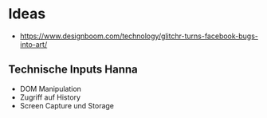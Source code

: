 # Ideas 
* https://www.designboom.com/technology/glitchr-turns-facebook-bugs-into-art/

## Technische Inputs Hanna 
* DOM Manipulation
* Zugriff auf History
* Screen Capture und Storage

